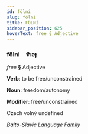 ```yaml
---
id: fölni
slug: fölni
title: FÖLNİ
sidebar_position: 625
hoverText: free § Adjective
---
```


### fölni&emsp;<span kind="abugida">ɤ͊ıƨɟ</span>

*free* **§** Adjective

**Verb**: to be free/unconstrained

**Noun**: freedom/autonomy

**Modifier**: free/unconstrained

Czech volný undefined

*Balto-Slavic Language Family*